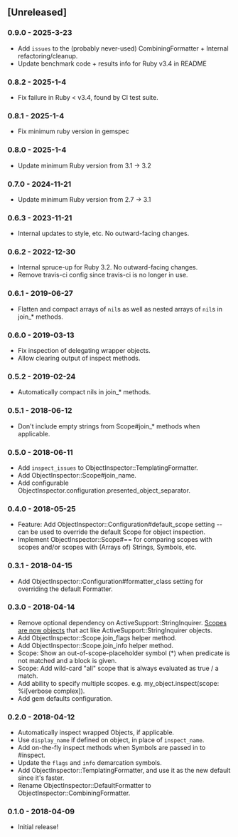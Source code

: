 ## [Unreleased]

### 0.9.0 - 2025-3-23

- Add `issues` to the (probably never-used) CombiningFormatter + Internal refactoring/cleanup.
- Update benchmark code + results info for Ruby v3.4 in README

### 0.8.2 - 2025-1-4

- Fix failure in Ruby < v3.4, found by CI test suite.

### 0.8.1 - 2025-1-4

- Fix minimum ruby version in gemspec

### 0.8.0 - 2025-1-4

- Update minimum Ruby version from 3.1 -> 3.2

### 0.7.0 - 2024-11-21

- Update minimum Ruby version from 2.7 -> 3.1

### 0.6.3 - 2023-11-21

- Internal updates to style, etc. No outward-facing changes.

### 0.6.2 - 2022-12-30

- Internal spruce-up for Ruby 3.2. No outward-facing changes.
- Remove travis-ci config since travis-ci is no longer in use.

### 0.6.1 - 2019-06-27

- Flatten and compact arrays of `nil`s as well as nested arrays of `nil`s in join\_\* methods.

### 0.6.0 - 2019-03-13

- Fix inspection of delegating wrapper objects.
- Allow clearing output of inspect methods.

### 0.5.2 - 2019-02-24

- Automatically compact nils in join\_\* methods.

### 0.5.1 - 2018-06-12

- Don't include empty strings from Scope#join\_\* methods when applicable.

### 0.5.0 - 2018-06-11

- Add `inspect_issues` to ObjectInspector::TemplatingFormatter.
- Add ObjectInspector::Scope#join_name.
- Add configurable ObjectInspector.configuration.presented_object_separator.

### 0.4.0 - 2018-05-25

- Feature: Add ObjectInspector::Configuration#default_scope setting -- can be used to override the default Scope for object inspection.
- Implement ObjectInspector::Scope#== for comparing scopes with scopes and/or scopes with (Arrays of) Strings, Symbols, etc.

### 0.3.1 - 2018-04-15

- Add ObjectInspector::Configuration#formatter_class setting for overriding the default Formatter.

### 0.3.0 - 2018-04-14

- Remove optional dependency on ActiveSupport::StringInquirer. [Scopes are now objects](https://github.com/pdobb/object_inspector/blob/master/lib/object_inspector/scope.rb) that act like ActiveSupport::StringInquirer objects.
- Add ObjectInspector::Scope.join_flags helper method.
- Add ObjectInspector::Scope.join_info helper method.
- Scope: Show an out-of-scope-placeholder symbol (\*) when predicate is not matched and a block is given.
- Scope: Add wild-card "all" scope that is always evaluated as true / a match.
- Add ability to specify multiple scopes. e.g. my_object.inspect(scope: %i[verbose complex]).
- Add gem defaults configuration.

### 0.2.0 - 2018-04-12

- Automatically inspect wrapped Objects, if applicable.
- Use `display_name` if defined on object, in place of `inspect_name`.
- Add on-the-fly inspect methods when Symbols are passed in to #inspect.
- Update the `flags` and `info` demarcation symbols.
- Add ObjectInspector::TemplatingFormatter, and use it as the new default since it's faster.
- Rename ObjectInspector::DefaultFormatter to ObjectInspector::CombiningFormatter.

### 0.1.0 - 2018-04-09

- Initial release!

